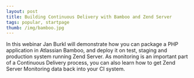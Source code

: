 ```yaml
---
layout: post
title: Building Continuous Delivery with Bamboo and Zend Server
tags: popular, startpage
thumb: /img/bamboo.jpg
---
```

In this webinar Jan Burkl will demonstrate how you can package a PHP application in Atlassian Bamboo, and deploy it on test, staging and production system running Zend Server. As monitoring is an important part of a Continuous Delivery process, you can also learn how to get Zend Server Monitoring data back into your CI system.
